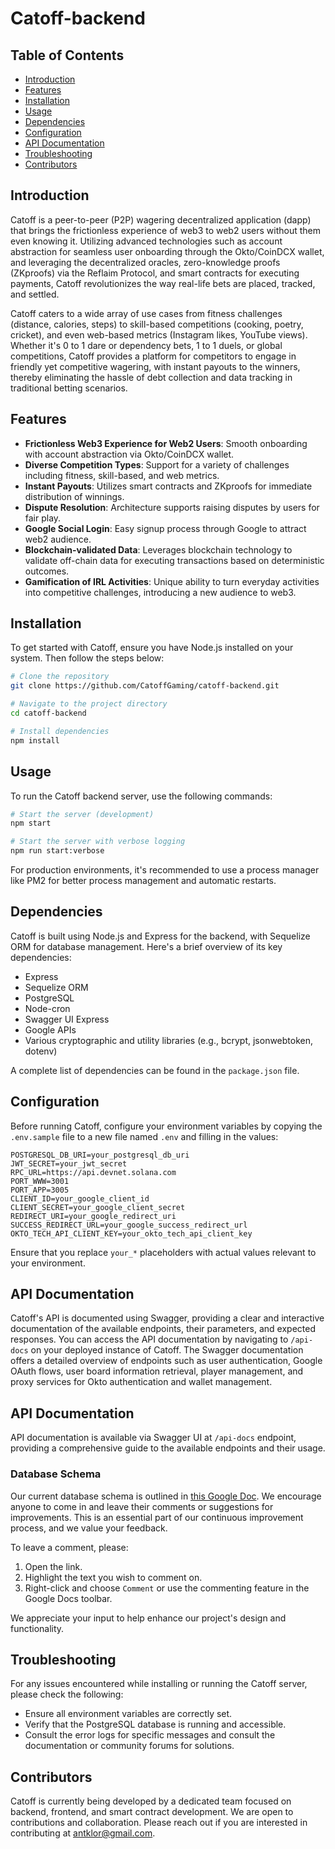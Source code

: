 # Catoff-backend

## Table of Contents

- [Introduction](#introduction)
- [Features](#features)
- [Installation](#installation)
- [Usage](#usage)
- [Dependencies](#dependencies)
- [Configuration](#configuration)
- [API Documentation](#api-documentation)
- [Troubleshooting](#troubleshooting)
- [Contributors](#contributors)

## Introduction

Catoff is a peer-to-peer (P2P) wagering decentralized application (dapp) that brings the frictionless experience of web3 to web2 users without them even knowing it. Utilizing advanced technologies such as account abstraction for seamless user onboarding through the Okto/CoinDCX wallet, and leveraging the decentralized oracles, zero-knowledge proofs (ZKproofs) via the Reflaim Protocol, and smart contracts for executing payments, Catoff revolutionizes the way real-life bets are placed, tracked, and settled.

Catoff caters to a wide array of use cases from fitness challenges (distance, calories, steps) to skill-based competitions (cooking, poetry, cricket), and even web-based metrics (Instagram likes, YouTube views). Whether it's 0 to 1 dare or dependency bets, 1 to 1 duels, or global competitions, Catoff provides a platform for competitors to engage in friendly yet competitive wagering, with instant payouts to the winners, thereby eliminating the hassle of debt collection and data tracking in traditional betting scenarios.

## Features

- **Frictionless Web3 Experience for Web2 Users**: Smooth onboarding with account abstraction via Okto/CoinDCX wallet.
- **Diverse Competition Types**: Support for a variety of challenges including fitness, skill-based, and web metrics.
- **Instant Payouts**: Utilizes smart contracts and ZKproofs for immediate distribution of winnings.
- **Dispute Resolution**: Architecture supports raising disputes by users for fair play.
- **Google Social Login**: Easy signup process through Google to attract web2 audience.
- **Blockchain-validated Data**: Leverages blockchain technology to validate off-chain data for executing transactions based on deterministic outcomes.
- **Gamification of IRL Activities**: Unique ability to turn everyday activities into competitive challenges, introducing a new audience to web3.

## Installation

To get started with Catoff, ensure you have Node.js installed on your system. Then follow the steps below:

```bash
# Clone the repository
git clone https://github.com/CatoffGaming/catoff-backend.git

# Navigate to the project directory
cd catoff-backend

# Install dependencies
npm install
```

## Usage

To run the Catoff backend server, use the following commands:

```bash
# Start the server (development)
npm start

# Start the server with verbose logging
npm run start:verbose
```

For production environments, it's recommended to use a process manager like PM2 for better process management and automatic restarts.

## Dependencies

Catoff is built using Node.js and Express for the backend, with Sequelize ORM for database management. Here's a brief overview of its key dependencies:

- Express
- Sequelize ORM
- PostgreSQL
- Node-cron
- Swagger UI Express
- Google APIs
- Various cryptographic and utility libraries (e.g., bcrypt, jsonwebtoken, dotenv)

A complete list of dependencies can be found in the `package.json` file.

## Configuration

Before running Catoff, configure your environment variables by copying the `.env.sample` file to a new file named `.env` and filling in the values:

```plaintext
POSTGRESQL_DB_URI=your_postgresql_db_uri
JWT_SECRET=your_jwt_secret
RPC_URL=https://api.devnet.solana.com
PORT_WWW=3001
PORT_APP=3005
CLIENT_ID=your_google_client_id
CLIENT_SECRET=your_google_client_secret
REDIRECT_URI=your_google_redirect_uri
SUCCESS_REDIRECT_URL=your_google_success_redirect_url
OKTO_TECH_API_CLIENT_KEY=your_okto_tech_api_client_key
```

Ensure that you replace `your_*` placeholders with actual values relevant to your environment.

## API Documentation

Catoff's API is documented using Swagger, providing a clear and interactive documentation of the available endpoints, their parameters, and expected responses. You can access the API documentation by navigating to `/api-docs` on your deployed instance of Catoff. The Swagger documentation offers a detailed overview of endpoints such as user authentication, Google OAuth flows, user board information retrieval, player management, and proxy services for Okto authentication and wallet management.

## API Documentation

API documentation is available via Swagger UI at `/api-docs` endpoint, providing a comprehensive guide to the available endpoints and their usage.

### Database Schema

Our current database schema is outlined in [this Google Doc](https://docs.google.com/document/d/1aJsKkjE_nVpk6sXgn8zJzDbCVslb2NKAprPZsIjD1fg/edit?usp=sharing). We encourage anyone to come in and leave their comments or suggestions for improvements. This is an essential part of our continuous improvement process, and we value your feedback.

To leave a comment, please:

1. Open the link.
2. Highlight the text you wish to comment on.
3. Right-click and choose `Comment` or use the commenting feature in the Google Docs toolbar.

We appreciate your input to help enhance our project's design and functionality.

## Troubleshooting

For any issues encountered while installing or running the Catoff server, please check the following:

- Ensure all environment variables are correctly set.
- Verify that the PostgreSQL database is running and accessible.
- Consult the error logs for specific messages and consult the documentation or community forums for solutions.

## Contributors

Catoff is currently being developed by a dedicated team focused on backend, frontend, and smart contract development. We are open to contributions and collaboration. Please reach out if you are interested in contributing at antklor@gmail.com.
